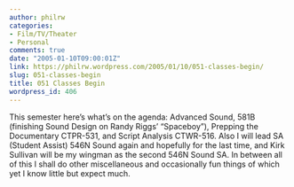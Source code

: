 ```yaml
---
author: philrw
categories:
- Film/TV/Theater
- Personal
comments: true
date: "2005-01-10T09:00:01Z"
link: https://philrw.wordpress.com/2005/01/10/051-classes-begin/
slug: 051-classes-begin
title: 051 Classes Begin
wordpress_id: 406
---
```


This semester here’s what’s on the agenda: Advanced Sound, 581B (finishing Sound Design on Randy Riggs’ “Spaceboy”), Prepping the Documentary CTPR-531, and Script Analysis CTWR-516. Also I will lead SA (Student Assist) 546N Sound again and hopefully for the last time, and Kirk Sullivan will be my wingman as the second 546N Sound SA. In between all of this I shall do other miscellaneous and occasionally fun things of which yet I know little but expect much.